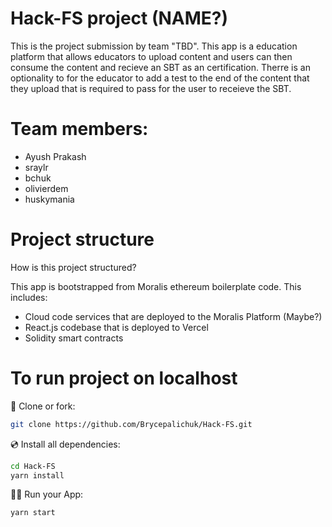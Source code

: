 # Hack-FS project (NAME?)

This is the project submission by team "TBD". This app is a education platform that allows educators to upload content and users can then consume the content and recieve an SBT as an certification. Therre is an optionality to for the educator to add a test to the end of the content that they upload that is required to pass for the user to receieve the SBT.

# Team members:
- Ayush Prakash
- sraylr
- bchuk
- olivierdem
- huskymania

# Project structure

How is this project structured?

This app is bootstrapped from Moralis ethereum boilerplate code. This includes:

- Cloud code services that are deployed to the Moralis Platform (Maybe?)
- React.js codebase that is deployed to Vercel
- Solidity smart contracts

# To run project on localhost

📄 Clone or fork:

```sh
git clone https://github.com/Brycepalichuk/Hack-FS.git
```

💿 Install all dependencies:

```sh
cd Hack-FS
yarn install
```

🚴‍♂️ Run your App:

```sh
yarn start
```